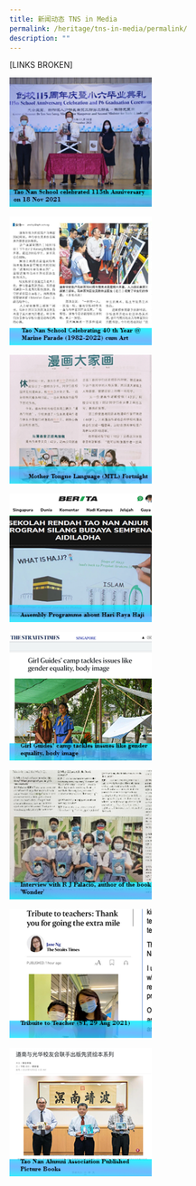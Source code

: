 ```yaml
---
title: 新闻动态 TNS in Media
permalink: /heritage/tns-in-media/permalink/
description: ""
---
```

[LINKS BROKEN]


<p><a href="[google.com/linkhere](http://google.com/linkhere)"><img style="width:50%" src="/images/tns1.png"></a></p>

<p><a href="[google.com/linkhere](http://google.com/linkhere)"><img style="width:50%" src="/images/tns2.png"></a></p>

<p><a href="[google.com/linkhere](http://google.com/linkhere)"><img style="width:50%" src="/images/tns3.png"></a></p>

<p><a href="[google.com/linkhere](http://google.com/linkhere)"><img style="width:50%" src="/images/tns4.png"></a></p>

<p><a href="[google.com/linkhere](http://google.com/linkhere)"><img style="width:50%" src="/images/tns5.png"></a></p>

<p><a href="[google.com/linkhere](http://google.com/linkhere)"><img style="width:50%" src="/images/tns6.png"></a></p>

<p><a href="[google.com/linkhere](http://google.com/linkhere)"><img style="width:50%" src="/images/tns7.png"></a></p>

<p><a href="[google.com/linkhere](http://google.com/linkhere)"><img style="width:50%" src="/images/tns8.png"></a></p>